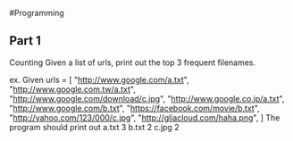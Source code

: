 #Programming
## Part 1 ##

Counting
Given a list of urls, print out the top 3 frequent filenames.

ex.
Given
urls = [
"http://www.google.com/a.txt",
"http://www.google.com.tw/a.txt",
"http://www.google.com/download/c.jpg",
"http://www.google.co.jp/a.txt",
"http://www.google.com/b.txt",
"https://facebook.com/movie/b.txt",
"http://yahoo.com/123/000/c.jpg",
"http://gliacloud.com/haha.png",
]
The program should print out
a.txt 3
b.txt 2
c.jpg 2
